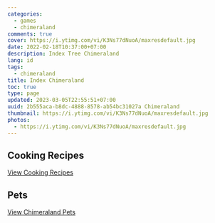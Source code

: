 ```yaml
---
categories:
  - games
  - chimeraland
comments: true
cover: https://i.ytimg.com/vi/K3Ns77dNuoA/maxresdefault.jpg
date: 2022-02-18T10:37:00+07:00
description: Index Tree Chimeraland
lang: id
tags:
  - chimeraland
title: Index Chimeraland
toc: true
type: page
updated: 2023-03-05T22:55:51+07:00
uuid: 2b555aca-b8dc-4888-8578-ab54bc31027a Chimeraland
thumbnail: https://i.ytimg.com/vi/K3Ns77dNuoA/maxresdefault.jpg
photos:
  - https://i.ytimg.com/vi/K3Ns77dNuoA/maxresdefault.jpg
---
```


<!-- include index2/update.html -->

## Cooking Recipes
[View Cooking Recipes](Recipes.md)

## Pets
[View Chimeraland Pets](Pets.md)
